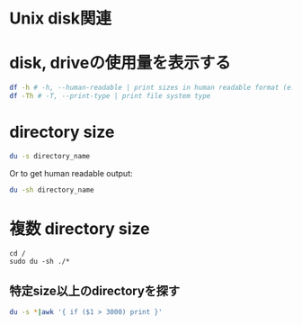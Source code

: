 Unix disk関連
===============

# disk, driveの使用量を表示する

```sh
df -h # -h, --human-readable | print sizes in human readable format (e.g., 1K 234M 2G)
df -Th # -T, --print-type | print file system type
```


# directory size

```sh
du -s directory_name
```
Or to get human readable output:

```sh
du -sh directory_name
```

# 複数 directory size

```
cd /    
sudo du -sh ./*
```

## 特定size以上のdirectoryを探す

```sh
du -s *|awk '{ if ($1 > 3000) print }'
```